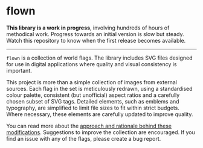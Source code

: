 # flown

**This library is a work in progress**, involving hundreds of hours of
methodical work. Progress towards an initial version is slow but steady. Watch
this repository to know when the first release becomes available.

---

`flown` is a collection of world flags. The library includes SVG files designed
for use in digital applications where quality and visual consistency is
important.

This project is more than a simple collection of images from external sources.
Each flag in the set is meticulously redrawn, using a standardised colour
palette, consistent (but unofficial) aspect ratios and a carefully chosen subset
of SVG tags. Detailed elements, such as emblems and typography, are simplified
to limit file sizes to fit within strict budgets. Where necessary, these
elements are carefully updated to improve quality.

You can read more about the [approach and rationale behind these
modifications][about]. Suggestions to
improve the collection are encouraged. If you find an issue with any of the
flags, please create a bug report.

[about]: https://stephenhutchings.github.io/flown/about/
